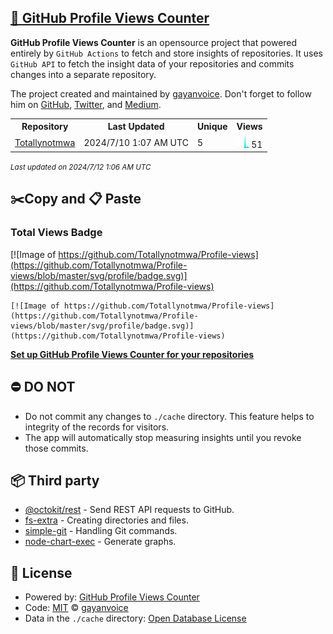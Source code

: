 ## [🚀 GitHub Profile Views Counter](https://github.com/gayanvoice/github-profile-views-counter)
**GitHub Profile Views Counter** is an opensource project that powered entirely by  `GitHub Actions` to fetch and store insights of repositories.
It uses `GitHub API` to fetch the insight data of your repositories and commits changes into a separate repository.

The project created and maintained by [gayanvoice](https://github.com/gayanvoice). Don't forget to follow him on [GitHub](https://github.com/gayanvoice), [Twitter](https://twitter.com/gayanvoice), and [Medium](https://gayanvoice.medium.com/).

<table>
	<tr>
		<th>
			Repository
		</th>
		<th>
			Last Updated
		</th>
		<th>
			Unique
		</th>
		<th>
			Views
		</th>
	</tr>
	<tr>
		<td>
			<a href="https://github.com/Totallynotmwa/Profile-views/tree/master/readme/766914683/year.md">
				Totallynotmwa
			</a>
		</td>
		<td>
			2024/7/10 1:07 AM UTC
		</td>
		<td>
			5
		</td>
		<td>
			<img alt="Response time graph" src="https://github.com/Totallynotmwa/Profile-views/raw/master/graph/766914683/small/year.png" height="20"> 51
		</td>
	</tr>
</table>

<small><i>Last updated on 2024/7/12 1:06 AM UTC</i></small>

## ✂️Copy and 📋 Paste
### Total Views Badge
[![Image of https://github.com/Totallynotmwa/Profile-views](https://github.com/Totallynotmwa/Profile-views/blob/master/svg/profile/badge.svg)](https://github.com/Totallynotmwa/Profile-views)

```readme
[![Image of https://github.com/Totallynotmwa/Profile-views](https://github.com/Totallynotmwa/Profile-views/blob/master/svg/profile/badge.svg)](https://github.com/Totallynotmwa/Profile-views)
```
[**Set up GitHub Profile Views Counter for your repositories**](https://github.com/gayanvoice/github-profile-views-counter)
## ⛔ DO NOT
- Do not commit any changes to `./cache` directory. This feature helps to integrity of the records for visitors.
- The app will automatically stop measuring insights until you revoke those commits.
## 📦 Third party

- [@octokit/rest](https://www.npmjs.com/package/@octokit/rest) - Send REST API requests to GitHub.
- [fs-extra](https://www.npmjs.com/package/fs-extra) - Creating directories and files.
- [simple-git](https://www.npmjs.com/package/simple-git) - Handling Git commands.
- [node-chart-exec](https://www.npmjs.com/package/node-chart-exec) - Generate graphs.
## 📄 License
- Powered by: [GitHub Profile Views Counter](https://github.com/gayanvoice/github-profile-views-counter)
- Code: [MIT](./LICENSE) © [gayanvoice](https://github.com/gayanvoice)
- Data in the `./cache` directory: [Open Database License](https://opendatacommons.org/licenses/odbl/1-0/)